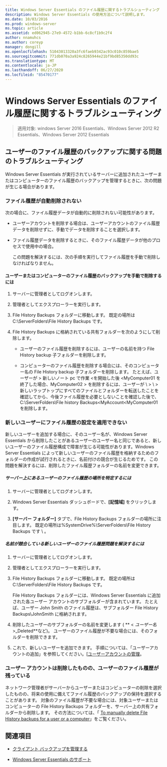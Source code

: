 ```yaml
---
title: Windows Server Essentials のファイル履歴に関するトラブルシューティング
description: Windows Server Essentials の使用方法について説明します。
ms.date: 10/03/2016
ms.prod: windows-server
ms.topic: article
ms.assetid: ed062945-27e9-4572-b1bb-6c8cf1b9c2f4
author: nnamuhcs
ms.author: coreyp
manager: dongill
ms.openlocfilehash: 51043013320a3fc6faeb9342ac93c010c859bae5
ms.sourcegitcommit: 771db070a3a924c8265944e21bf9bd85350dd93c
ms.translationtype: MT
ms.contentlocale: ja-JP
ms.lasthandoff: 06/27/2020
ms.locfileid: "85470177"
---
```

# <a name="troubleshoot-file-history-in-windows-server-essentials"></a>Windows Server Essentials のファイル履歴に関するトラブルシューティング

>適用対象: windows Server 2016 Essentials、Windows Server 2012 R2 Essentials、Windows Server 2012 Essentials

## <a name="troubleshoot-issues-with-user-file-history-backups"></a>ユーザーのファイル履歴のバックアップに関する問題のトラブルシューティング
 Windows Server Essentials が実行されているサーバーに追加されたユーザーまたはコンピューターのファイル履歴のバックアップを管理するときに、次の問題が生じる場合があります。

### <a name="file-history-data-is-not-automatically-deleted"></a>ファイル履歴が自動削除されない
 次の場合に、ファイル履歴データが自動的に削除されない可能性があります。

- ユーザーアカウントを削除する場合は、ユーザーアカウントのファイル履歴データを削除せずに、手動でデータを削除することを選択します。

- ファイル履歴データを削除するときに、そのファイル履歴データが他のプロセスで使用中の場合。

  この問題を解決するには、次の手順を実行してファイル履歴を手動で削除しなければなりません。

####  <a name="to-manually-delete-file-history-backups-for-a-user-or-a-computer"></a><a name="BKMK_manuallyDelete"></a>ユーザーまたはコンピューターのファイル履歴のバックアップを手動で削除するには

1.  サーバーに管理者としてログオンします。

2.  管理者としてエクスプローラーを実行します。

3.  File History Backups フォルダーに移動します。 既定の場所は C:\ServerFolders\File History Backups です。

4.  File History Backups に格納されている共有フォルダーを次のようにして削除します。

    -   ユーザーのファイル履歴を削除するには、ユーザーの名前を持つ File History backup 子フォルダーを削除します。

    -   コンピューターのファイル履歴を削除する場合には、そのコンピューター名の File History backup 子フォルダーを削除します。 たとえば、ユーザーが \> 新しいノート pc で作業 <を開始した後 <MyComputer01 を終了した場合、MyComputer02 \> を削除するには、ユーザーが \\ \> \\ \> 新しいラップトップにすべてのファイルとフォルダーを転送したことを確認してから、今後ファイル履歴を必要としないことを確認した後で、C:\ServerFolders\File history Backups<MyAccount<MyComputer01 を削除します。

### <a name="cannot-apply-file-history-setting-to-a-new-user"></a>新しいユーザーにファイル履歴の設定を適用できない
 新しいユーザーを追加する場合に、そのユーザー名が、Windows Server Essentials から削除したことがあるユーザーのユーザー名と同じであると、新しいユーザーのファイル履歴構成で障害が生じる可能性があります。Windows Server Essentials によって新しいユーザーのファイル履歴を格納するためのフォルダーの作成が試行されるときに、名前付けの競合が生じるためです。 この問題を解決するには、削除したファイル履歴フォルダーの名前を変更できます。

##### <a name="to-locate-user-file-history-on-the-server"></a>サーバー上にあるユーザーのファイル履歴の場所を特定するには

1.  サーバーに管理者としてログオンします。

2.  Windows Server Essentials ダッシュボードで、**[記憶域]** をクリックします。

3.  **[サーバー フォルダー]** タブで、File History Backups フォルダーの場所に注目します。 既定の場所は%SystemDrive%\ServerFolders\File History Backups です \\ 。

##### <a name="to-resolve-file-history-issues-for-a-new-user-with-a-name-conflict"></a>名前が競合している新しいユーザーのファイル履歴問題を解決するには

1.  サーバーに管理者としてログオンします。

2.  管理者としてエクスプローラーを実行します。

3.  File History Backups フォルダーに移動します。 既定の場所は C:\ServerFolders\File History Backups です。

     File History Backups フォルダーには、Windows Server Essentials に追加された各ユーザー アカウントのサブフォルダーが含まれています。 たとえば、ユーザー John Smith のファイル履歴は、サブフォルダー File History Backups\JohnSmith に格納されます。

4.  削除したユーザーのサブフォルダーの名前を変更します ( ** < *ユーザー名*>_Deleted**など)。 ユーザーのファイル履歴が不要な場合には、そのフォルダーを削除できます。

5. これで、新しいユーザーを追加できます。 手順については、「ユーザーアカウントの追加」を参照してください。[[ユーザーアカウントの管理](../manage/Manage-User-Accounts-in-Windows-Server-Essentials.md)。

### <a name="a-user-account-was-removed-but-the-users-file-history-remains"></a>ユーザー アカウントは削除したものの、ユーザーのファイル履歴が残っている
 ネットワーク管理者がサーバーからユーザーまたはコンピューターの削除を選択したものの、将来の使用に備えてファイル履歴のバックアップの保持を選択することがあります。 対象のファイル履歴が不要な場合には、対象ユーザーまたはコンピューターの File History Backups フォルダーを、サーバー上の共有フォルダーから削除します。 その方法については、「 [To manually delete File History backups for a user or a computer](../support/Troubleshoot-File-History-in-Windows-Server-Essentials.md#BKMK_manuallyDelete)」をご覧ください。


## <a name="see-also"></a>関連項目

-   [クライアント バックアップを管理する](../manage/Manage-Client-Computer-Backup-in-Windows-Server-Essentials.md)

-   [Windows Server Essentials のサポート](../support/Support-Windows-Server-Essentials.md)

